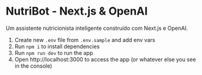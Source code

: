 # NutriBot - Next.js & OpenAI

Um assistente nutricionista inteligente construído com Next.js e OpenAI.

1. Create new `.env` file from `.env.sample` and add env vars
1. Run `npm i` to install dependencies
1. Run `npm run dev` to run the app
1. Open http://localhost:3000 to access the app (or whatever else you see in the console)
